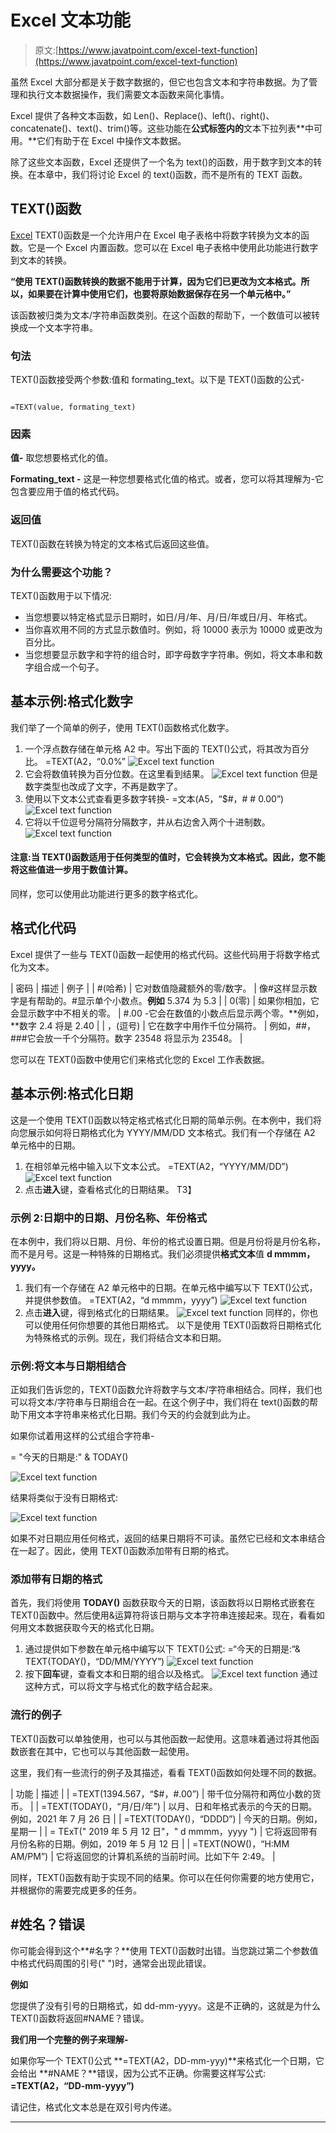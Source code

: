 # Excel 文本功能

> 原文:[https://www.javatpoint.com/excel-text-function](https://www.javatpoint.com/excel-text-function)

虽然 Excel 大部分都是关于数字数据的，但它也包含文本和字符串数据。为了管理和执行文本数据操作，我们需要文本函数来简化事情。

Excel 提供了各种文本函数，如 Len()、Replace()、left()、right()、concatenate()、text()、trim()等。这些功能在**公式标签内的**文本下拉列表**中可用。**它们有助于在 Excel 中操作文本数据。

除了这些文本函数，Excel 还提供了一个名为 text()的函数，用于数字到文本的转换。在本章中，我们将讨论 Excel 的 text()函数，而不是所有的 TEXT 函数。

## TEXT()函数

[Excel](https://www.javatpoint.com/excel-tutorial) TEXT()函数是一个允许用户在 Excel 电子表格中将数字转换为文本的函数。它是一个 Excel 内置函数。您可以在 Excel 电子表格中使用此功能进行数字到文本的转换。

**“使用 TEXT()函数转换的数据不能用于计算，因为它们已更改为文本格式。所以，如果要在计算中使用它们，也要将原始数据保存在另一个单元格中。”**

该函数被归类为文本/字符串函数类别。在这个函数的帮助下，一个数值可以被转换成一个文本字符串。

### 句法

TEXT()函数接受两个参数:值和 formating_text。以下是 TEXT()函数的公式-

```

=TEXT(value, formating_text)

```

### 因素

**值-** 取您想要格式化的值。

**Formating_text -** 这是一种您想要格式化值的格式。或者，您可以将其理解为-它包含要应用于值的格式代码。

### 返回值

TEXT()函数在转换为特定的文本格式后返回这些值。

### 为什么需要这个功能？

TEXT()函数用于以下情况:

*   当您想要以特定格式显示日期时，如日/月/年、月/日/年或日/月、年格式。
*   当你喜欢用不同的方式显示数值时。例如，将 10000 表示为 10000 或更改为百分比。
*   当您想要显示数字和字符的组合时，即字母数字字符串。例如，将文本串和数字组合成一个句子。

## 基本示例:格式化数字

我们举了一个简单的例子，使用 TEXT()函数格式化数字。

1.  一个浮点数存储在单元格 A2 中。写出下面的 TEXT()公式，将其改为百分比。
    =TEXT(A2，“0.0%”
    ![Excel text function](img/109b10a06e179a473cca405b69df523b.png)
2.  它会将数值转换为百分位数。在这里看到结果。
    ![Excel text function](img/57d4f42eef86763a0d3f370b0ec1866d.png)
    但是数字类型也改成了文字，不再是数字了。
3.  使用以下文本公式查看更多数字转换-
    =文本(A5，“$#，# # 0.00”)
    ![Excel text function](img/8dab9b95096c6729853a638d0b681546.png)
4.  它将以千位逗号分隔符分隔数字，并从右边舍入两个十进制数。
    ![Excel text function](img/09bbbbafd32645a4c7e2ab80fb78bf17.png)

#### 注意:当 TEXT()函数适用于任何类型的值时，它会转换为文本格式。因此，您不能将这些值进一步用于数值计算。

同样，您可以使用此功能进行更多的数字格式化。

## 格式化代码

Excel 提供了一些与 TEXT()函数一起使用的格式代码。这些代码用于将数字格式化为文本。

| 密码 | 描述 | 例子 |
| #(哈希) | 它对数值隐藏额外的零/数字。 | 像#这样显示数字是有帮助的。#显示单个小数点。**例如** 5.374 为 5.3 |
| 0(零) | 如果你相加，它会显示数字中不相关的零。 | #.00 -它会在数值的小数点后显示两个零。**例如，**数字 2.4 将是 2.40 |
| ，(逗号) | 它在数字中用作千位分隔符。 | 例如，##，###它会放一千个分隔符。数字 23548 将显示为 23548。 |

您可以在 TEXT()函数中使用它们来格式化您的 Excel 工作表数据。

## 基本示例:格式化日期

这是一个使用 TEXT()函数以特定格式格式化日期的简单示例。在本例中，我们将向您展示如何将日期格式化为 YYYY/MM/DD 文本格式。我们有一个存储在 A2 单元格中的日期。

1.  在相邻单元格中输入以下文本公式。
    =TEXT(A2，“YYYY/MM/DD”)
    ![Excel text function](img/7e4a838d1c636c716fff22723c6a448e.png)
2.  点击**进入**键，查看格式化的日期结果。
    T3】

### 示例 2:日期中的日期、月份名称、年份格式

在本例中，我们将以日期、月份、年份的格式设置日期。但是月份将是月份名称，而不是月号。这是一种特殊的日期格式。我们必须提供**格式文本**值 **d mmmm，yyyy。**

1.  我们有一个存储在 A2 单元格中的日期。在单元格中编写以下 TEXT()公式，并提供参数值。
    =TEXT(A2，“d mmmm，yyyy”)
    ![Excel text function](img/eddb5570afcb7f9a54bc1550cb6c28ad.png)
2.  点击**进入**键，得到格式化的日期结果。
    ![Excel text function](img/b2e5e3af6be32c55886613c3c91b47d7.png)
    同样的，你也可以使用任何你想要的其他日期格式。
    以下是使用 TEXT()函数将日期格式化为特殊格式的示例。现在，我们将结合文本和日期。

### 示例:将文本与日期相结合

正如我们告诉您的，TEXT()函数允许将数字与文本/字符串相结合。同样，我们也可以将文本/字符串与日期组合在一起。在这个例子中，我们将在 text()函数的帮助下用文本字符串来格式化日期。我们今天的约会就到此为止。

如果你试着用这样的公式组合字符串-

= "今天的日期是:" & TODAY()

![Excel text function](img/154150a03ddf883b056b6f6b4573bc26.png)

结果将类似于没有日期格式:

![Excel text function](img/9c8ad7d13b04a74adb35c7e8d6910322.png)

如果不对日期应用任何格式，返回的结果日期将不可读。虽然它已经和文本串结合在一起了。因此，使用 TEXT()函数添加带有日期的格式。

### 添加带有日期的格式

首先，我们将使用 **TODAY()** 函数获取今天的日期，该函数将以日期格式嵌套在 TEXT()函数中。然后使用&运算符将该日期与文本字符串连接起来。现在，看看如何用文本数据获取今天的格式化日期。

1.  通过提供如下参数在单元格中编写以下 TEXT()公式:
    =“今天的日期是:“& TEXT(TODAY()，“DD/MM/YYYY”)
    ![Excel text function](img/7a7424857750d3ef730144c88e51a93d.png)
2.  按下**回车**键，查看文本和日期的组合以及格式。
    ![Excel text function](img/23c908de2b756a8abbccd4c857df9981.png)
    通过这种方式，可以将文字与格式化的数字结合起来。

### 流行的例子

TEXT()函数可以单独使用，也可以与其他函数一起使用。这意味着通过将其他函数嵌套在其中，它也可以与其他函数一起使用。

这里，我们有一些流行的例子及其描述，看看 TEXT()函数如何处理不同的数据。

| 功能 | 描述 |
| =TEXT(1394.567，“$#，#.00”) | 带千位分隔符和两位小数的货币。 |
| =TEXT(TODAY()，“月/日/年”) | 以月、日和年格式表示的今天的日期。例如，2021 年 7 月 26 日 |
| =TEXT(TODAY()，“DDDD”) | 今天的日期。例如，星期一 |
| = TExT(" 2019 年 5 月 12 日"，" d mmmm，yyyy ") | 它将返回带有月份名称的日期。例如，2019 年 5 月 12 日 |
| =TEXT(NOW()，“H:MM AM/PM”) | 它将返回您的计算机系统的当前时间。比如下午 2:49。 |

同样，TEXT()函数有助于实现不同的结果。你可以在任何你需要的地方使用它，并根据你的需要完成更多的任务。

## #姓名？错误

你可能会得到这个**#名字？**使用 TEXT()函数时出错。当您跳过第二个参数值中格式代码周围的引号(" ")时，通常会出现此错误。

**例如**

您提供了没有引号的日期格式，如 dd-mm-yyyy。这是不正确的，这就是为什么 TEXT()函数将返回#NAME？错误。

**我们用一个完整的例子来理解-**

如果你写一个 TEXT()公式 **=TEXT(A2，DD-mm-yyy)**来格式化一个日期，它会给出 **#NAME？**错误，因为公式不正确。你需要这样写公式: **=TEXT(A2，“DD-mm-yyyy”)**

请记住，格式化文本总是在双引号内传递。

* * *